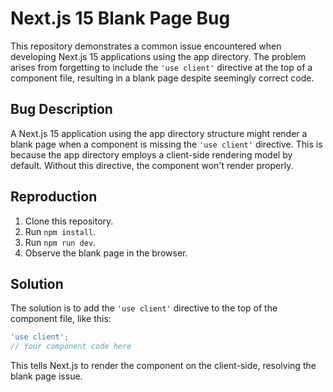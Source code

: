 # Next.js 15 Blank Page Bug

This repository demonstrates a common issue encountered when developing Next.js 15 applications using the app directory. The problem arises from forgetting to include the `'use client'` directive at the top of a component file, resulting in a blank page despite seemingly correct code.

## Bug Description

A Next.js 15 application using the app directory structure might render a blank page when a component is missing the `'use client'` directive. This is because the app directory employs a client-side rendering model by default. Without this directive, the component won't render properly.

## Reproduction

1. Clone this repository.
2. Run `npm install`.
3. Run `npm run dev`.
4. Observe the blank page in the browser.

## Solution

The solution is to add the `'use client'` directive to the top of the component file, like this:

```javascript
'use client';
// Your component code here
```

This tells Next.js to render the component on the client-side, resolving the blank page issue.